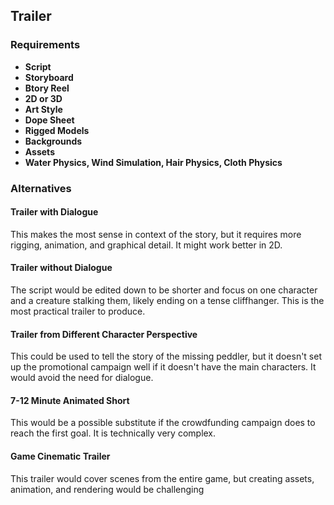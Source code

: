 ## Trailer
### Requirements
- **Script**
- **Storyboard**
- **Btory Reel**
- **2D or 3D**
- **Art Style**
- **Dope Sheet**
- **Rigged Models**
- **Backgrounds**
- **Assets**
- **Water Physics, Wind Simulation, Hair Physics, Cloth Physics**

### Alternatives

#### Trailer with Dialogue
This makes the most sense in context of the story, but it requires more rigging, animation, and graphical detail.  It might work better in 2D.

#### Trailer without Dialogue
The script would be edited down to be shorter and focus on one character and a creature stalking them, likely ending on a tense cliffhanger.  This is the most practical trailer to produce.

#### Trailer from Different Character Perspective
This could be used to tell the story of the missing peddler, but it doesn't set up the promotional campaign well if it doesn't have the main characters.  It would avoid the need for dialogue.

#### 7-12 Minute Animated Short
This would be a possible substitute if the crowdfunding campaign does to reach the first goal.  It is technically very complex.

#### Game Cinematic Trailer
This trailer would cover scenes from the entire game, but creating assets, animation, and rendering would be challenging
